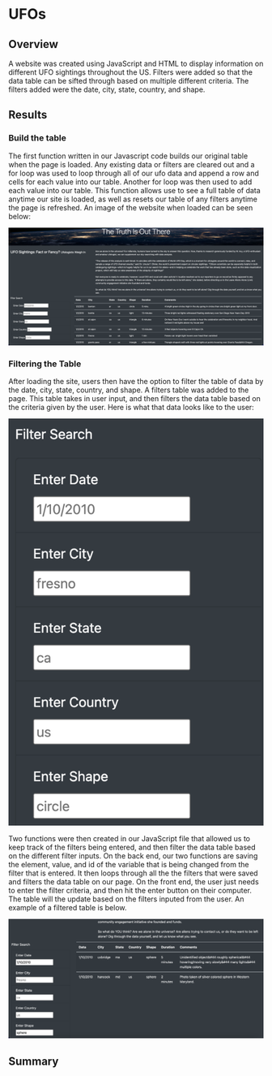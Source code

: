 # UFOs
## Overview
  A website was created using JavaScript and HTML to display information on different UFO sightings throughout the US. Filters were added so that the data table can be sifted through based on multiple different criteria. The filters added were the date, city, state, country, and shape.   
## Results
### Build the table
  The first function written in our Javascript code builds our original table when the page is loaded. Any existing data or filters are cleared out and a for loop was used to loop through all of our ufo data and append a row and cells for each value into our table. Another for loop was then used to add each value into our table. This function allows use to see a full table of data anytime our site is loaded, as well as resets our table of any filters anytime the page is refreshed. An image of the website when loaded can be seen below:
  
  ![This is an image](https://github.com/dsilvaggio/UFOs/blob/main/Resources/Screen%20Shot%202022-05-08%20at%208.43.49%20AM.png)
  
### Filtering the Table
  After loading the site, users then have the option to filter the table of data by the date, city, state, country, and shape. A filters table was added to the page. This table takes in user input, and then filters the data table based on the criteria given by the user. Here is what that data looks like to the user:

![This is an image](https://github.com/dsilvaggio/UFOs/blob/main/Resources/Screen%20Shot%202022-05-08%20at%209.18.05%20AM.png)

Two functions were then created in our JavaScript file that allowed us to keep track of the filters being entered, and then filter the data table based on the different filter inputs. On the back end, our two functions are saving the element, value, and id of the variable that is being changed from the filter that is entered. It then loops through all the the filters that were saved and filters the data table on our page. On the front end, the user just needs to enter the filter criteria, and then hit the enter button on their computer. The table will the update based on the filters inputed from the user. An example of a filtered table is below.

![This is an image](https://github.com/dsilvaggio/UFOs/blob/main/Resources/Screen%20Shot%202022-05-08%20at%209.17.05%20AM.png)
## Summary

